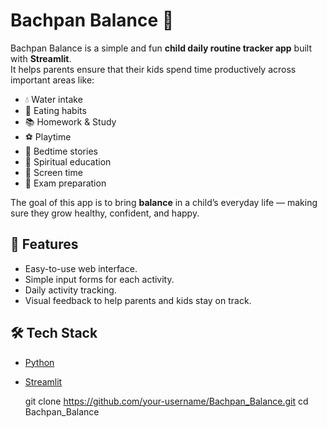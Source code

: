 # Bachpan Balance 🎯  

Bachpan Balance is a simple and fun **child daily routine tracker app** built with **Streamlit**.  
It helps parents ensure that their kids spend time productively across important areas like:  

- 💧 Water intake  
- 🍎 Eating habits  
- 📚 Homework & Study  
- ⚽ Playtime  
- 📖 Bedtime stories  
- 🙏 Spiritual education  
- 📱 Screen time  
- 📝 Exam preparation  

The goal of this app is to bring **balance** in a child’s everyday life — making sure they grow healthy, confident, and happy.  

## 🚀 Features  
- Easy-to-use web interface.  
- Simple input forms for each activity.  
- Daily activity tracking.  
- Visual feedback to help parents and kids stay on track.  

## 🛠️ Tech Stack  
- [Python](https://www.python.org/)  
- [Streamlit](https://streamlit.io/)  


   git clone https://github.com/your-username/Bachpan_Balance.git
   cd Bachpan_Balance
